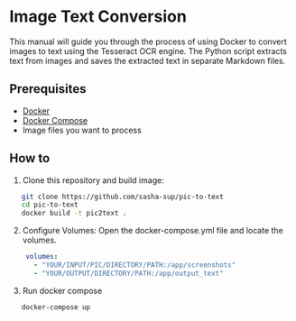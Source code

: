 # Image Text Conversion

This manual will guide you through the process of using Docker to convert images to text using the Tesseract OCR engine. The Python script extracts text from images and saves the extracted text in separate Markdown files.

## Prerequisites

- [Docker](https://www.docker.com/get-started)
- [Docker Compose](https://docs.docker.com/compose/install/)
- Image files you want to process

## How to
 
1. Clone this repository and build image:
```bash
   git clone https://github.com/sasha-sup/pic-to-text
   cd pic-to-text
   docker build -t pic2text .
```
2. Configure Volumes:
Open the docker-compose.yml file and locate the volumes.

```yaml
    volumes:
      - "YOUR/INPUT/PIC/DIRECTORY/PATH:/app/screenshots"
      - "YOUR/OUTPUT/DIRECTORY/PATH:/app/output_text"
```
3. Run docker compose
```bash
   docker-compose up
```
